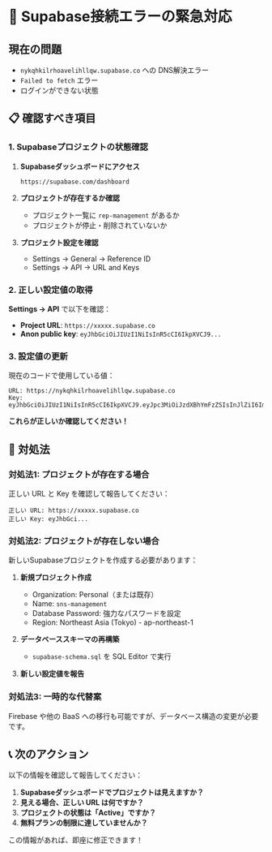 # 🚨 Supabase接続エラーの緊急対応

## 現在の問題
- `nykqhkilrhoavelihllqw.supabase.co` への DNS解決エラー
- `Failed to fetch` エラー
- ログインができない状態

## 📋 確認すべき項目

### 1. Supabaseプロジェクトの状態確認

1. **Supabaseダッシュボードにアクセス**
   ```
   https://supabase.com/dashboard
   ```

2. **プロジェクトが存在するか確認**
   - プロジェクト一覧に `rep-management` があるか
   - プロジェクトが停止・削除されていないか

3. **プロジェクト設定を確認**
   - Settings → General → Reference ID
   - Settings → API → URL and Keys

### 2. 正しい設定値の取得

**Settings → API** で以下を確認：

- **Project URL**: `https://xxxxx.supabase.co`
- **Anon public key**: `eyJhbGciOiJIUzI1NiIsInR5cCI6IkpXVCJ9...`

### 3. 設定値の更新

現在のコードで使用している値：
```
URL: https://nykqhkilrhoavelihllqw.supabase.co
Key: eyJhbGciOiJIUzI1NiIsInR5cCI6IkpXVCJ9.eyJpc3MiOiJzdXBhYmFzZSIsInJlZiI6Im55a3Foa2lscmhvYXZlbGlsbHF3Iiwicm9sZSI6ImFub24iLCJpYXQiOjE3NTYzOGM4NTEsImV4cCI6MjA3MVQ1OTg1MX0.lDFxOGnFhq_DyTDfqYr6TBFiOeaKXP5LoMVE1kLXQ1Q
```

**これらが正しいか確認してください！**

## 🔧 対処法

### 対処法1: プロジェクトが存在する場合

正しい URL と Key を確認して報告してください：
```
正しい URL: https://xxxxx.supabase.co
正しい Key: eyJhbGci...
```

### 対処法2: プロジェクトが存在しない場合

新しいSupabaseプロジェクトを作成する必要があります：

1. **新規プロジェクト作成**
   - Organization: Personal（または既存）
   - Name: `sns-management`
   - Database Password: 強力なパスワードを設定
   - Region: Northeast Asia (Tokyo) - ap-northeast-1

2. **データベーススキーマの再構築**
   - `supabase-schema.sql` を SQL Editor で実行

3. **新しい設定値を報告**

### 対処法3: 一時的な代替案

Firebase や他の BaaS への移行も可能ですが、データベース構造の変更が必要です。

## 📞 次のアクション

以下の情報を確認して報告してください：

1. **Supabaseダッシュボードでプロジェクトは見えますか？**
2. **見える場合、正しい URL は何ですか？**
3. **プロジェクトの状態は「Active」ですか？**
4. **無料プランの制限に達していませんか？**

この情報があれば、即座に修正できます！